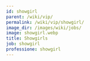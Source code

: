 ```yaml
---
id: showgirl
parent: /wiki/vip/
permalink: /wiki/vip/showgirl/
image_dir: /images/wiki/jobs/
image: showgirl.webp
title: Showgirls
job: showgirl
professione: showgirl
---
```

